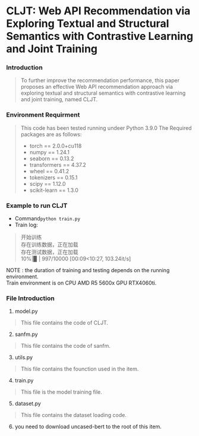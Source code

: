 # CLJT: Web API Recommendation via Exploring Textual and Structural Semantics with Contrastive Learning and Joint Training
### Introduction
> To further improve the recommendation performance, this paper proposes an effective Web API recommendation approach via exploring textual and structural semantics with contrastive learning and joint training, named CLJT. 
### Environment Requirment
> This code has been tested running undeer Python 3.9.0
> The Required packages are as follows:
> - torch == 2.0.0+cu118
> - numpy == 1.24.1
> - seaborn == 0.13.2
> - transformers == 4.37.2
> - wheel == 0.41.2
> - tokenizers == 0.15.1
> - scipy == 1.12.0
> - scikit-learn == 1.3.0 

### Example to run CLJT
 - Command`python train.py`  
 - Train log:
>   开始训练    
    存在训练数据，正在加载     
    存在测试数据，正在加载    
    10%|▉         | 997/10000 [00:09<10:27, 103.24it/s]
   
NOTE : the duration of training and testing depends on the running environment.    
Train environment is on CPU AMD R5 5600x GPU RTX4060ti. 


### File Introduction
1. model.py
> This file contains the code of CLJT.
2. sanfm.py
> This file contains the code of sanfm.
3. utils.py
> This file contains the founction used in the item.
4. train.py
> This file is the model training file.
5. dataset.py
> This file contains the dataset loading code.
6. you need to download uncased-bert to the root of this item.

